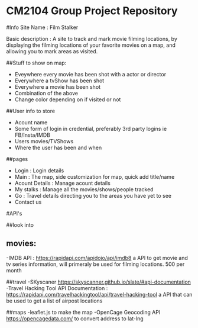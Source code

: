 # CM2104 Group Project Repository

#Info
Site Name : Film Stalker

Basic description : A site to track and mark movie filming locations, by displaying the filming locations of your favorite movies on a map, and allowing you to mark areas as visited.

##Stuff to show on map:
- Eveywhere every movie has been shot with a actor or director
- Everywhere a tvShow has been shot
- Everywhere a movie has been shot
- Combination of the above
- Change color depending on if visited or not

##User info to store
- Acount name
- Some form of login in credential, preferably 3rd party logins ie FB/Insta/IMDB
- Users movies/TVShows
- Where the user has been and when

##pages
- Login : Login details
- Main : The map, side customization for map, quick add title/name
- Acount Details : Manage acount details
- My stalks : Manage all the movies/shows/people tracked
- Go : Travel details directing you to the areas you have yet to see
- Contact us


#API's

##look into


## movies:
-IMDB API : https://rapidapi.com/apidojo/api/imdb8   a API to get movie and tv series information, will primeraly be used for filming locations. 500 per month


##travel
-SKyscaner https://skyscanner.github.io/slate/#api-documentation
-Travel Hacking Tool API Documentation : https://rapidapi.com/travelhackingtool/api/travel-hacking-tool    a API that can be used to get a list of airpost locations



##maps
-leaflet.js     to make the map
-OpenCage Geocoding API     https://opencagedata.com/     to convert address to lat-lng
